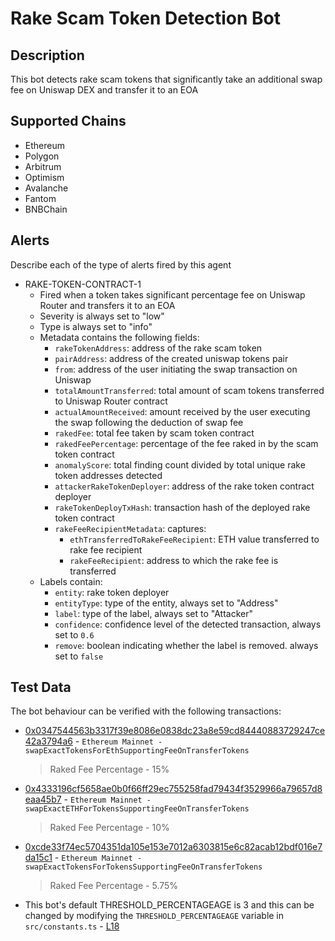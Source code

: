 # Rake Scam Token Detection Bot

## Description

This bot detects rake scam tokens that significantly take an additional swap fee on Uniswap DEX and transfer it to an EOA

## Supported Chains

- Ethereum
- Polygon
- Arbitrum
- Optimism
- Avalanche
- Fantom
- BNBChain

## Alerts

Describe each of the type of alerts fired by this agent

- RAKE-TOKEN-CONTRACT-1
  - Fired when a token takes significant percentage fee on Uniswap Router and transfers it to an EOA
  - Severity is always set to "low" 
  - Type is always set to "info"
  - Metadata contains the following fields: 
    - `rakeTokenAddress`: address of the rake scam token
    - `pairAddress`: address of the created uniswap tokens pair
    - `from`: address of the user initiating the swap transaction on Uniswap
    - `totalAmountTransferred`: total amount of scam tokens transferred to Uniswap Router contract
    - `actualAmountReceived`: amount received by the user executing the swap following the deduction of swap fee
    - `rakedFee`: total fee taken by scam token contract
    - `rakedFeePercentage`: percentage of the fee raked in by the scam token contract
    - `anomalyScore`: total finding count divided by total unique rake token addresses detected
    - `attackerRakeTokenDeployer`: address of the rake token contract deployer
    - `rakeTokenDeployTxHash`: transaction hash of the deployed rake token contract
    - `rakeFeeRecipientMetadata`: captures:
      - `ethTransferredToRakeFeeRecipient`: ETH value transferred to rake fee recipient
      - `rakeFeeRecipient`: address to which the rake fee is transferred
  - Labels contain:
    - `entity`: rake token deployer 
    - `entityType`: type of the entity, always set to "Address"
    - `label`: type of the label, always set to "Attacker"
    - `confidence`: confidence level of the detected transaction, always set to `0.6`
    - `remove`: boolean indicating whether the label is removed. always set to `false`

## Test Data

The bot behaviour can be verified with the following transactions:
- [0x0347544563b3317f39e8086e0838dc23a8e59cd84440883729247ce42a3794a6](https://etherscan.io/tx/0x0347544563b3317f39e8086e0838dc23a8e59cd84440883729247ce42a3794a6) - 
`Ethereum Mainnet - swapExactTokensForEthSupportingFeeOnTransferTokens`
  > Raked Fee Percentage - 15%

- [0x4333196cf5658ae0b0f66ff29ec755258fad79434f3529966a79657d8eaa45b7](https://etherscan.io/tx/0x4333196cf5658ae0b0f66ff29ec755258fad79434f3529966a79657d8eaa45b7) -
`Ethereum Mainnet - swapExactETHForTokensSupportingFeeOnTransferTokens`
  > Raked Fee Percentage -  10%

- [0xcde33f74ec5704351da105e153e7012a6303815e6c82acab12bdf016e7da15c1](https://etherscan.io/tx/0xcde33f74ec5704351da105e153e7012a6303815e6c82acab12bdf016e7da15c1) -
`Ethereum Mainnet - swapExactTokensForTokensSupportingFeeOnTransferTokens`
  > Raked Fee Percentage -  5.75%


- This bot's default THRESHOLD_PERCENTAGEAGE is 3 and this can be changed by modifying the `THRESHOLD_PERCENTAGEAGE` variable in `src/constants.ts` - [L18](https://github.com/sprtd/rake-scam-token-forta-detection-bot/blob/main/src/constants.ts#L18)
